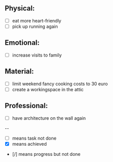 
Physical:
-----------
- [ ] eat more heart-friendly
- [ ] pick up running again

Emotional:
----------
- [ ] increase visits to family

Material:
-----------
- [ ] limit weekend fancy cooking costs to 30 euro 
- [ ] create a workingspace in the attic

Professional:
-----------
- [ ] have architecture on the wall again

--
- [ ] means task not done
- [x] means achieved
- [/] means progress but not done
